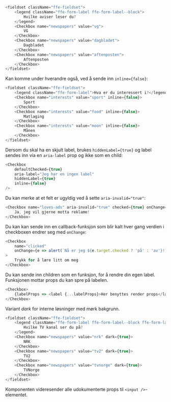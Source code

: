 ```js
<fieldset className="ffe-fieldset">
    <legend className="ffe-form-label ffe-form-label--block">
        Hvilke aviser leser du?
    </legend>
    <Checkbox name="newspapers" value="vg">
        VG
    </Checkbox>
    <Checkbox name="newspapers" value="dagbladet">
        Dagbladet
    </Checkbox>
    <Checkbox name="newspapers" value="aftenposten">
        Aftenposten
    </Checkbox>
</fieldset>
```

Kan komme under hverandre også, ved å sende inn `inline={false}`:

```js
<fieldset className="ffe-fieldset">
    <legend className="ffe-form-label">Hva er du interessert i?</legend>
    <Checkbox name="interests" value="sport" inline={false}>
        Sport
    </Checkbox>
    <Checkbox name="interests" value="food" inline={false}>
        Matlaging
    </Checkbox>
    <Checkbox name="interests" value="moon" inline={false}>
        Månen
    </Checkbox>
</fieldset>
```

Dersom du skal ha en skjult label, brukes `hiddenLabel={true}` og label sendes inn via en `aria-label` prop og ikke som en child:

```js
<Checkbox
    defaultChecked={true}
    aria-label="Jeg har en ingen label"
    hiddenLabel={true}
    inline={false}
/>
```

Du kan merke at et felt er ugyldig ved å sette `aria-invalid="true"`:

```js
<Checkbox name="loves-ads" aria-invalid="true" checked={true} onChange={f => f}>
    Ja, jeg vil gjerne motta reklame!
</Checkbox>
```

Du kan kan sende inn en callback-funksjon som blir kalt hver gang verdien i checkboxen endrer
seg med `onChange`:

```js
<Checkbox
    name="clicked"
    onChange={e => alert(`Nå er jeg ${e.target.checked ? 'på' : 'av'}!`)}
>
    Trykk for å lære litt om meg
</Checkbox>
```

Du kan sende inn children som en funksjon, for å rendre din egen label. Funksjonen mottar props
du kan spre på labelen.

```js
<Checkbox>
    {labelProps => <label {...labelProps}>Her benyttes render props</label>}
</Checkbox>
```

Variant _dark_ for interne løsninger med mørk bakgrunn.

```js { "props": { "className": "sb1ds-example-dark" } }
<fieldset className="ffe-fieldset">
    <legend className="ffe-form-label ffe-form-label--block ffe-form-label--dark">
        Hvilke TV kanal ser du på?
    </legend>
    <Checkbox name="newspapers" value="nrk" dark={true}>
        NRK
    </Checkbox>
    <Checkbox name="newspapers" value="tv2" dark={true}>
        TV2
    </Checkbox>
    <Checkbox name="newspapers" value="tvnorge" dark={true}>
        TVNorge
    </Checkbox>
</fieldset>
```

Komponenten videresender alle udokumenterte props til `<input />`-elementet.
